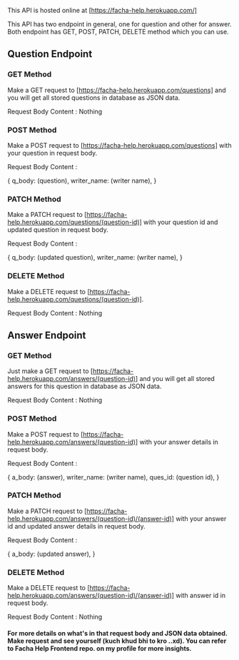 This API is hosted online at [https://facha-help.herokuapp.com/]

This API has two endpoint in general, one for question and other for answer. Both endpoint has GET, POST, PATCH, DELETE method which you can use.

## Question Endpoint

### GET Method

Make a GET request to [https://facha-help.herokuapp.com/questions] and you will get all stored questions in database as JSON data.

Request Body Content : Nothing 

### POST Method

Make a POST request to [https://facha-help.herokuapp.com/questions] with your question in request body.

Request Body Content :

{
    q_body: (question),
    writer_name: (writer name),
}

### PATCH Method

Make a PATCH request to [https://facha-help.herokuapp.com/questions/(question-id)] with your question id and updated question in request body.

Request Body Content :

{
    q_body: (updated question),
    writer_name: (writer name),
}

### DELETE Method

Make a DELETE request to [https://facha-help.herokuapp.com/questions/(question-id)].

Request Body Content : Nothing

## Answer Endpoint

### GET Method

Just make a GET request to [https://facha-help.herokuapp.com/answers/(question-id)] and you will get all stored answers for this question in database as JSON data.

Request Body Content : Nothing

### POST Method

Make a POST request to [https://facha-help.herokuapp.com/answers/(question-id)] with your answer details in request body.

Request Body Content :

{
    a_body: (answer),
    writer_name: (writer name),
    ques_id: (question id),
}

### PATCH Method

Make a PATCH request to [https://facha-help.herokuapp.com/answers/(question-id)/(answer-id)] with your answer id and updated answer details in request body.

Request Body Content :

{
    a_body: (updated answer),
}

### DELETE Method

Make a DELETE request to [https://facha-help.herokuapp.com/answers/(question-id)/(answer-id)] with answer id in request body.

Request Body Content : Nothing

#### For more details on what's in that request body and JSON data obtained. Make request and see yourself (kuch khud bhi to kro ..xd). You can refer to Facha Help Frontend repo. on my profile for more insights.
